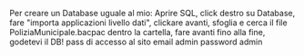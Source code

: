 Per creare un Database uguale al mio: Aprire SQL, click destro su Database, fare "importa applicazioni livello dati", clickare avanti, sfoglia e cerca il file PoliziaMunicipale.bacpac dentro la cartella, fare avanti fino alla fine, godetevi il DB!
pass di accesso al sito email admin password admin
